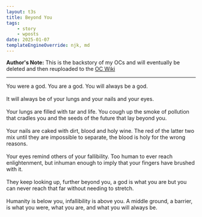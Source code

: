 ```yaml
---
layout: t3s
title: Beyond You
tags:
    - story
    - wposts
date: 2025-01-07
templateEngineOverride: njk, md
---
```

**Author's Note:**  This is the backstory of my OCs and will eventually be deleted and then reuploaded to the [OC Wiki <i class="ph ph-link"></i>](/oc_wiki)

---

You were a god. You are a god. You will always be a god.
<br><br>
It will always be of your lungs and your nails and your eyes.
<br><br>
Your lungs are filled with tar and life. You cough up the smoke of pollution that cradles you and the seeds of the  future that lay beyond you.
<br><br>
Your nails are caked with dirt, blood and holy wine. The red of the latter two mix until they are impossible to separate, the blood is holy for the wrong reasons.
<br><br>
Your eyes remind others of your fallibility. Too human to ever reach enlightenment, but inhuman enough to imply that your fingers have brushed with it.
<br><br>
They keep looking up, further beyond you, a god is what you are but you can never reach that far without needing to stretch.
<br><br>
Humanity is below you, infallibility is above you. A middle ground, a barrier, is what you were, what you are, and what you will always be.